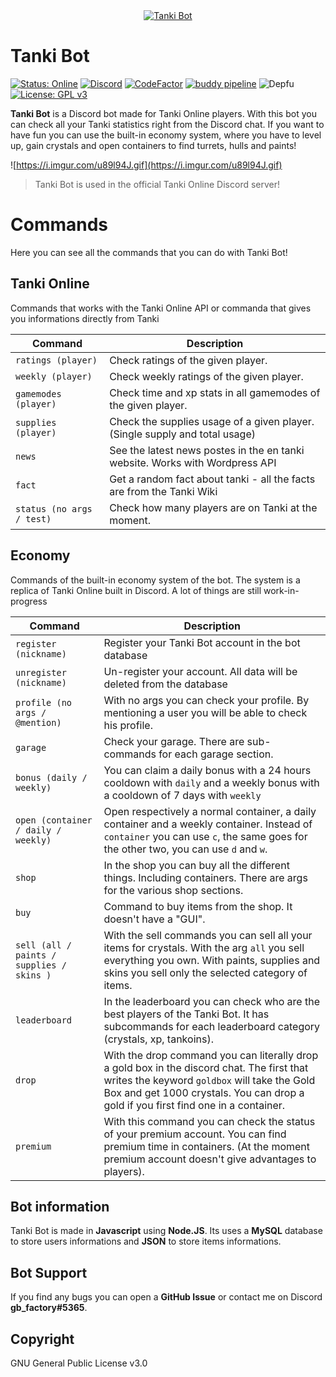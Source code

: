 <center>
	<a href="https://tankibot.gbfactory.net/">
		<img src="https://i.imgur.com/sWbQcl6.png" title="Tanki Bot Logo" alt="Tanki Bot">
	</a>
</center>

# Tanki Bot
[![Status: Online](https://i.imgur.com/kP9sa2u.png)](https://tankibot.gbfactory.net/) [![Discord](https://img.shields.io/discord/467412783290515456.svg?label=support&logo=discord&logoColor=ffffff&color=7389D8&labelColor=6A7EC2)](https://discord.gg/cH8Tvbn) [![CodeFactor](https://www.codefactor.io/repository/github/gbfactory/tanki-bot/badge)](https://www.codefactor.io/repository/github/gbfactory/tanki-bot) [![buddy pipeline](https://app.buddy.works/gbfactory/tanki-bot/pipelines/pipeline/276600/badge.svg?token=dccde99bbc1657c6de173b0f4f9a606cb34c42a80479e07db29850bfd02e0307 "buddy pipeline")](https://app.buddy.works/gbfactory/tanki-bot/pipelines/pipeline/276600) ![Depfu](https://img.shields.io/depfu/gbfactory/Tanki-Bot?logo=npm) [![License: GPL v3](https://img.shields.io/badge/License-GPLv3-blue.svg)](https://www.gnu.org/licenses/gpl-3.0)

**Tanki Bot**  is a Discord bot made for Tanki Online players. With this bot you can check all your Tanki statistics right from the Discord chat. If you want to have fun you can use the built-in economy system, where you have to level up, gain crystals and open containers to find turrets, hulls and paints!

![https://i.imgur.com/u89l94J.gif](https://i.imgur.com/u89l94J.gif)

>Tanki Bot is used in the official Tanki Online Discord server!

# Commands

Here you can see all the commands that you can do with Tanki Bot!

## Tanki Online

Commands that works with the Tanki Online API or commanda that gives you informations directly from Tanki

|Command | Description|
|-|-|
|`ratings (player)` | Check ratings of the given player.|
|`weekly (player)` | Check weekly ratings of the given player.|
|`gamemodes (player)` | Check time and xp stats in all gamemodes of the given player.|
|`supplies (player)` | Check the supplies usage of a given player. (Single supply and total usage)
|`news` | See the latest news postes in the en tanki website. Works with Wordpress API
|`fact` | Get a random fact about tanki - all the facts are from the Tanki Wiki
|`status (no args / test)` | Check how many players are on Tanki at the moment.

## Economy

Commands of the built-in economy system of the bot. The system is a replica of Tanki Online built in Discord.
A lot of things are still work-in-progress

| Command | Description
| - | - |
| `register (nickname)` | Register your Tanki Bot account in the bot database
| `unregister (nickname)` | Un-register your account. All data will be deleted from the database
| `profile (no args / @mention)`  | With no args you can check your profile. By mentioning a user you will be able to check his profile.
| `garage` | Check your garage. There are sub-commands for each garage section.
| `bonus (daily / weekly)` | You can claim a daily bonus with a 24 hours cooldown with `daily` and a weekly bonus with a cooldown of 7 days with `weekly`
| `open (container / daily / weekly)` | Open respectively a normal container, a daily container and a weekly container. Instead of `container` you can use `c`, the same goes for the other two, you can use `d` and `w`.
| `shop` | In the shop you can buy all the different things. Including containers. There are args for the various shop sections.
| `buy` | Command to buy items from the shop. It doesn't have a "GUI".
| `sell (all / paints / supplies / skins )` | With the sell commands you can sell all your items for crystals. With the arg `all` you sell everything you own. With paints, supplies and skins you sell only the selected category of items.
| `leaderboard` | In the leaderboard you can check who are the best players of the Tanki Bot. It has subcommands for each leaderboard category (crystals, xp, tankoins).
| `drop` | With the drop command you can literally drop a gold box in the discord chat. The first that writes the keyword `goldbox` will take the Gold Box and get 1000 crystals. You can drop a gold if you first find one in a container.
| `premium` | With this command you can check the status of your premium account. You can find premium time in containers. (At the moment premium account doesn't give advantages to players).

## Bot information
Tanki Bot is made in **Javascript** using **Node.JS**. Its uses a **MySQL** database to store users informations and **JSON** to store items informations.

## Bot Support
If you find any bugs you can open a **GitHub Issue** or contact me on Discord **gb_factory#5365**.

## Copyright
GNU General Public License v3.0
